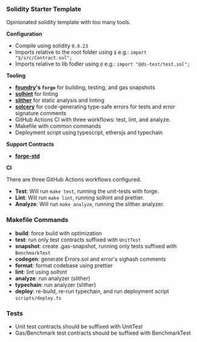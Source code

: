 ### Solidity Starter Template

Opinionated solidity template with too many tools.

**Configuration**

- Compile using solidity `0.8.23`
- Imports relative to the root folder using `$` e.g.: `import "$/src/Contract.sol";`
- Imports relative to lib fodler using `@` e.g.: `import "@ds-test/test.sol";`

**Tooling**

- **[foundry](https://github.com/foundry-rs/foundry)'s `forge`** for building, testing, and gas snapshots
- **[solhint](https://github.com/protofire/solhint)** for linting
- **[slither](https://github.com/crytic/slither)** for static analysis and linting
- **[solcery](https://github.com/alephao/solcery)** for code-generating type-safe errors for tests and error signature comments
- GitHub Actions CI with three workflows: test, lint, and analyze.
- Makefile with common commands
- Deployment script using typescript, ethersjs and typechain

**Support Contracts**

- **[forge-std](https://github.com/foundry-rs/forge-std)**

**CI**

There are three GitHub Actions workflows configured.

- **Test**: Will run `make test`, running the unit-tests with forge.
- **Lint**: Will run `make lint`, running solhint and prettier.
- **Analyze**: Will run `make analyze`, running the slither analyzer.

### Makefile Commands

* **build**: force build with optimization
* **test**: run only test contracts suffixed with `UnitTest`
* **snapshot**: create .gas-snapshot, running only tests suffixed with `BenchmarkTest`
* **codegen**: generate Errors.sol and error's sighash comments
* **format**: format codebase using prettier
* **lint**: lint using solhint
* **analyze**: run analyzer (slither)
* **typechain**: run analyzer (slither)
* **deploy**: re-build, re-run typechain, and run deployment script `scripts/deploy.ts`

### Tests

* Unit test contracts should be suffixed with UnitTest
* Gas/Benchmark test contracts should be suffixed with BenchmarkTest